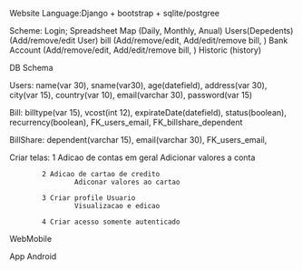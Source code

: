 Website
Language:Django + bootstrap + sqlite/postgree

Scheme:
	Login;
			Spreadsheet Map		(Daily, Monthly, Anual)
			Users(Depedents)	(Add/remove/edit User)
			bill				(Add/remove/edit, Add/edit/remove bill, )
			Bank Account		(Add/remove/edit, Add/edit/remove bill, )
			Historic			(history)



DB Schema

Users:	name(var 30), sname(var30), age(datefield), address(var 30), city(var 15), country(var 10), email(varchar 30), password(var 15)
		
Bill:  billtype(var 15), vcost(int 12),  expirateDate(datefield), status(boolean), recurrency(boolean), FK_users_email, FK_billshare_dependent

BillShare: dependent(varchar 15), email(varchar 30), FK_users_email, 

Criar telas:
			1 Adicao de contas em geral
					Adicionar valores a conta

			2 Adicao de cartao de credito
					Adiconar valores ao cartao

			3 Criar profile Usuario
					Visualizacao e edicao

			4 Criar acesso somente autenticado		





WebMobile


App Android